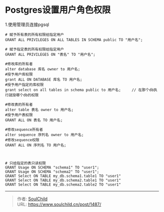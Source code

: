 # Postgres设置用户角色权限

<!--more-->
1.使用管理员连接pgsql
```
# 赋予所有表的所有权限给指定用户
GRANT ALL PRIVILEGES ON ALL TABLES IN SCHEMA public TO "用户名"; 

# 赋予指定表的所有权限给指定用户
GRANT ALL PRIVILEGES ON "表名" TO "用户名";

#修改库的所有者
alter database 库名 owner to 用户名;
#授予用户库权限
grant ALL ON DATABASE 库名 TO 用户名;
#授予用户指定的库权限
grant select on all tables in schema public to 用户名;     // 在那个db执行就授哪个db的权限

#修改表的所有者
alter table 表名 owner to 用户名;
#授予用户表权限
GRANT ALL ON 表名 TO 用户名;

#修改sequence所有者
alter sequence 序列名 owner to 用户名;
#修改sequence权限
GRANT ALL ON 序列名 TO 用户名;



# 只给指定的表只读权限
GRANT Usage ON SCHEMA "schema1" TO "user1";
GRANT Usage ON SCHEMA "schema2" TO "user1";
GRANT Select ON TABLE my_db.schema1.table1 TO "user1"
GRANT Select ON TABLE my_db.schema2.table1 TO "user1"
GRANT Select ON TABLE my_db.schema2.table2 TO "user1"
```


---

> 作者: [SoulChild](https://www.soulchild.cn)  
> URL: https://www.soulchild.cn/post/1487/  

